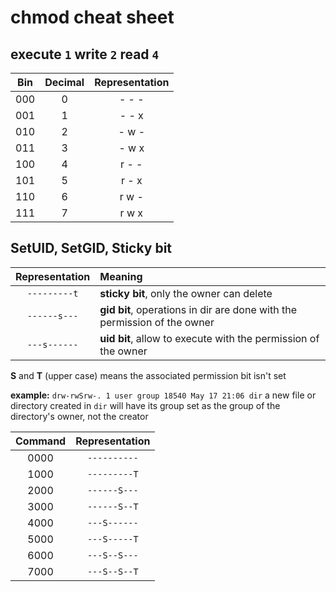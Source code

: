 # chmod cheat sheet

## execute `1` write `2` read `4`

| Bin | Decimal | Representation |
| :-: | :-: | :-: |
| 000 | 0 | -&nbsp;-&nbsp;- |
| 001 | 1 | -&nbsp;-&nbsp;x |
| 010 | 2 | -&nbsp;w&nbsp;- |
| 011 | 3 | -&nbsp;w&nbsp;x |
| 100 | 4 | r&nbsp;-&nbsp;- |
| 101 | 5 | r&nbsp;-&nbsp;x |
| 110 | 6 | r&nbsp;w&nbsp;- |
| 111 | 7 | r&nbsp;w&nbsp;x |

## SetUID, SetGID, Sticky bit

| Representation | Meaning |
| :-: |:-|
| `---------t` | **sticky bit**, only the owner can delete |
| `------s---` | **gid bit**, operations in dir are done with the permission of the owner |
| `---s------` | **uid bit**, allow to execute with the permission of the owner |

**S** and **T** (upper case) means the associated permission bit isn't set

**example:** `drw-rwSrw-. 1 user group 18540 May 17 21:06 dir` a new file or directory created in `dir` will have its group set as the group of the directory's owner, not the creator

| Command | Representation |
| :-: | :-: |
| 0000 | `----------` |
| 1000 | `---------T` | 
| 2000 | `------S---` | 
| 3000 | `------S--T` |
| 4000 | `---S------` |
| 5000 | `---S-----T` |
| 6000 | `---S--S---` |
| 7000 | `---S--S--T` |